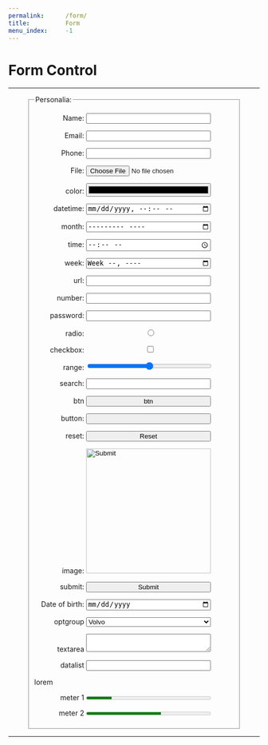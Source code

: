 ```yaml
---
permalink:      /form/
title:          Form
menu_index:     -1
---
```

# Form Control

---

<style>
fieldset {
  max-width: 400px;
  margin: auto;
}
fieldset p label * {
  width: 250px;
}
fieldset p label span {
  width: 100px;
  display: inline-block;
  text-align: right;
}
</style>

<form>
  <fieldset>
    <legend>Personalia:</legend>
    <p><label><span>Name:</span>
      <input type="text"/>
    </label></p>
    <p><label><span>Email:</span>
      <input type="email"/>
    </label></p>
    <p><label><span>Phone:</span>
      <input type="tel"/>
    </label></p>
    <p><label><span>File:</span>
      <input type="file"/>
    </label></p>
    <p><label><span>color:</span>
      <input type="color"/>
    </label></p>
    <p><label><span>datetime:</span>
      <input type="datetime-local"/>
    </label></p>
    <p><label><span>month:</span>
      <input type="month"/>
    </label></p>
    <p><label><span>time:</span>
      <input type="time"/>
    </label></p>
    <p><label><span>week:</span>
      <input type="week"/>
    </label></p>
    <p><label><span>url:</span>
      <input type="url"/>
    </label></p>
    <p><label><span>number:</span>
      <input type="number"/>
    </label></p>
    <p><label><span>password:</span>
      <input type="password"/>
    </label></p>
    <p><label><span>radio:</span>
      <input type="radio"/>
    </label></p>
    <p><label><span>checkbox:</span>
      <input type="checkbox"/>
    </label></p>
    <p><label><span>range:</span>
      <input type="range"/>
    </label></p>
    <p><label><span>search:</span>
      <input type="search"/>
    </label></p>
    <p><label><span>btn</span>
      <button>btn</button>
    </label></p>
    <p><label><span>button:</span>
      <input type="button"/>
    </label></p>
    <p><label><span>reset:</span>
      <input type="reset"/>
    </label></p>
    <p><label><span>image:</span>
      <input type="image"/>
    </label></p>
    <p><label><span>submit:</span>
      <input type="submit"/>
    </label></p>
    <p><label><span>Date of birth:</span>
      <input type="date"/>
    </label></p>
    <p><label><span>optgroup</span>
      <select>
        <optgroup label="Swedish Cars">
          <option value="volvo">Volvo</option>
          <option value="saab">Saab</option>
        </optgroup>
        <optgroup label="German Cars">
          <option value="mercedes">Mercedes</option>
          <option value="audi">Audi</option>
        </optgroup>
      </select>
    </label></p>
    <p><label><span>textarea</span>
      <textarea></textarea>
    </label></p>
    <p><label><span>datalist</span>
      <input list="browsers">
      <datalist id="browsers">
        <option value="Internet Explorer"/>
        <option value="Firefox"/>
        <option value="Chrome"/>
        <option value="Opera"/>
        <option value="Safari"/>
      </datalist>
    </label></p>
    <p>lorem</p>
    <p><label><span>meter 1</span>
      <meter value="2" min="0" max="10">2 out of 10</meter>
    </label></p>
    <p><label><span>meter 2</span>
      <meter value="0.6">60%</meter>
    </label></p>
  </fieldset>
</form>

---
